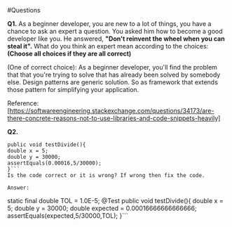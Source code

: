 #Questions

**Q1.** As a beginner developer, you are new to a lot of things, you have a chance to ask an expert a question. You asked him how to become a good developer like you. He answered, **"Don't reinvent the wheel when you can steal it".** What do you think an expert mean according to the choices: 
**(Choose all choices if they are all correct)**

(One of correct choice): As a beginner developer, you'll find the problem that that you're trying to solve that has already been solved by somebody else. Design patterns are generic solution. So as framework that extends those pattern for simplifying your application.

Reference: [https://softwareengineering.stackexchange.com/questions/34173/are-there-concrete-reasons-not-to-use-libraries-and-code-snippets-heavily]

**Q2.** 
``` @Test
public void testDivide(){
double x = 5;
double y = 30000;
assertEquals(0.00016,5/30000);
}```
Is the code correct or it is wrong? If wrong then fix the code.

Answer: 
``` 
static final double TOL = 1.0E-5;
@Test
public void testDivide(){
double x = 5;
double y = 30000;
double expected = 0.00016666666666666;
assertEquals(expected,5/30000,TOL);
}```




